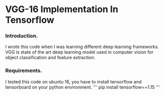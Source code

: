 # VGG-16 Implementation In Tensorflow   
### Introduction.
  I wrote this code when I was learning different deep learning frameworks. VGG is state of the art deep learning model used in computer vision for object classification and feature extraction. 

### Requirements.
I tested this code on ubuntu 16, you have to install tensorflow and tensorboard on your python environment.
''' 
pip install tensorflow==1.15
'''
